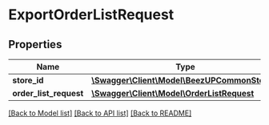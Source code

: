 # ExportOrderListRequest

## Properties
Name | Type | Description | Notes
------------ | ------------- | ------------- | -------------
**store_id** | [**\Swagger\Client\Model\BeezUPCommonStoreId**](BeezUPCommonStoreId.md) |  | 
**order_list_request** | [**\Swagger\Client\Model\OrderListRequest**](OrderListRequest.md) |  | 

[[Back to Model list]](../README.md#documentation-for-models) [[Back to API list]](../README.md#documentation-for-api-endpoints) [[Back to README]](../README.md)



